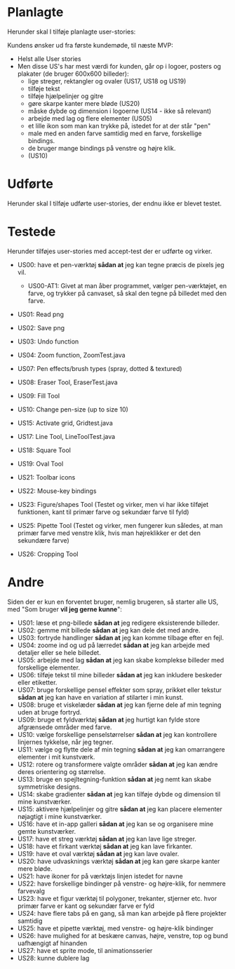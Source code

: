 # Planlagte 

Herunder skal I tilføje planlagte user-stories:

Kundens ønsker ud fra første kundemøde, til næste MVP:
- Helst alle User stories
- Men disse US's har mest værdi for kunden, går op i logoer, posters og plakater (de bruger 600x600 billeder):
    - lige streger, rektangler og ovaler (US17, US18 og US19)
    - tilføje tekst
    - tilføje hjælpelinjer og gitre
    - gøre skarpe kanter mere bløde (US20)
    - måske dybde og dimension i logoerne (US14 - ikke så relevant)
    - arbejde med lag og flere elementer (US05)
    - et lille ikon som man kan trykke på, istedet for at der står "pen" 
    - male med en anden farve samtidig med en farve, forskellige bindings. 
    - de bruger mange bindings på venstre og højre klik. 
    - (US10)


# Udførte

Herunder skal I tilføje udførte user-stories, der endnu ikke er blevet testet.

# Testede 

Herunder tilføjes user-stories med accept-test der er udførte og virker.

- US00: have et pen-værktøj **sådan at** jeg kan tegne præcis de pixels jeg vil.

    - US00-AT1: Givet at man åber programmet, vælger pen-værktøjet, en farve, og trykker på canvaset, så skal den tegne på billedet med den farve.

- US01: Read png
- US02: Save png
- US03: Undo function
- US04: Zoom function, ZoomTest.java
- US07: Pen effects/brush types (spray, dotted & textured)
- US08: Eraser Tool, EraserTest.java 
- US09: Fill Tool
- US10: Change pen-size (up to size 10)
- US15: Activate grid, Gridtest.java 
- US17: Line Tool, LineToolTest.java 
- US18: Square Tool
- US19: Oval Tool
- US21: Toolbar icons
- US22: Mouse-key bindings
- US23: Figure/shapes Tool (Testet og virker, men vi har ikke tilføjet funktionen, kant til primær farve og sekundær farve til fyld)
- US25: Pipette Tool (Testet og virker, men fungerer kun således, at man primær farve med venstre klik, hvis man højreklikker er det den sekundære farve)
- US26: Cropping Tool

# Andre

Siden der er kun en forventet bruger, nemlig brugeren, så starter alle US, med
"Som bruger **vil jeg gerne kunne**": 

- US01: læse et png-billede **sådan at** jeg redigere eksisterende billeder.
- US02: gemme mit billede **sådan at** jeg kan dele det med andre.
- US03: fortryde handlinger **sådan at** jeg kan komme tilbage efter en fejl.
- US04: zoome ind og ud på lærredet **sådan at** jeg kan arbejde med detaljer eller se hele billedet.
- US05: arbejde med lag **sådan at** jeg kan skabe komplekse billeder med forskellige elementer.
- US06: tilføje tekst til mine billeder **sådan at** jeg kan inkludere beskeder eller etiketter.
- US07: bruge forskellige pensel effekter som spray, prikket eller tekstur **sådan at** jeg kan have en variation af stilarter i min kunst.
- US08: bruge et viskelæder **sådan at** jeg kan fjerne dele af min tegning uden at bruge fortryd.
- US09: bruge et fyldværktøj **sådan at** jeg hurtigt kan fylde store afgrænsede områder med farve.
- US10: vælge forskellige penselstørrelser **sådan at** jeg kan kontrollere linjernes tykkelse, når jeg tegner.
- US11: vælge og flytte dele af min tegning **sådan at** jeg kan omarrangere elementer i mit kunstværk.
- US12: rotere og transformere valgte områder **sådan at** jeg kan ændre deres orientering og størrelse.
- US13: bruge en spejltegning-funktion **sådan at** jeg nemt kan skabe symmetriske designs.
- US14: skabe gradienter **sådan at** jeg kan tilføje dybde og dimension til mine kunstværker.
- US15: aktivere hjælpelinjer og gitre **sådan at** jeg kan placere elementer nøjagtigt i mine kunstværker.
- US16: have et in-app galleri **sådan at** jeg kan se og organisere mine gemte kunstværker.
- US17: have et streg værktøj **sådan at** jeg kan lave lige streger.
- US18: have et firkant værktøj **sådan at** jeg kan lave firkanter.
- US19: have et oval værktøj **sådan at** jeg kan lave ovaler.
- US20: have udvasknings værktøj **sådan at** jeg kan gøre skarpe kanter mere bløde.
- US21: have ikoner for på værktøjs linjen istedet for navne
- US22: have forskellige bindinger på venstre- og højre-klik, for nemmere farvevalg
- US23: have et figur værktøj til polygoner, trekanter, stjerner etc. hvor primær farve er kant og sekundær farve er fyld
- US24: have flere tabs på en gang, så man kan arbejde på flere projekter samtidig
- US25: have et pipette værktøj, med venstre- og højre-klik bindinger
- US26: have mulighed for at beskære canvas, højre, venstre, top og bund uafhængigt af hinanden
- US27: have et sprite mode, til animationsserier
- US28: kunne dublere lag